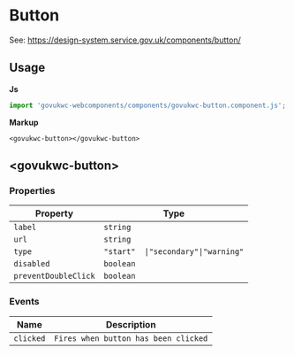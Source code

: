 # Button

See: https://design-system.service.gov.uk/components/button/

## Usage

**Js**

```javascript
import 'govukwc-webcomponents/components/govukwc-button.component.js';
```

**Markup**

```markup
<govukwc-button></govukwc-button>
```



## &lt;govukwc-button&gt;


### Properties

| Property  |  Type     |
|-----------|-----------|
| `label` | `string` |
| `url` | `string` |
| `type` | `"start"  \|"secondary"\|"warning"` |
| `disabled` | `boolean` |
| `preventDoubleClick` | `boolean` |




### Events

| Name  |  Description     |
|-----------|-----------|
| `clicked` | `Fires when button has been clicked` |


